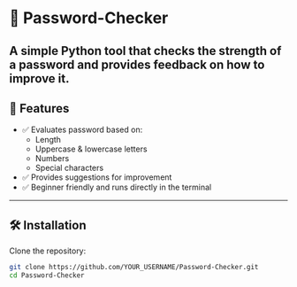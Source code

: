 # 🔐 Password-Checker

A simple Python tool that checks the strength of a password and provides feedback on how to improve it.    
---

## 🚀 Features
- ✅ Evaluates password based on:
  - Length
  - Uppercase & lowercase letters
  - Numbers
  - Special characters
- ✅ Provides suggestions for improvement  
- ✅ Beginner friendly and runs directly in the terminal  

---

## 🛠 Installation

Clone the repository:
```bash
git clone https://github.com/YOUR_USERNAME/Password-Checker.git
cd Password-Checker
